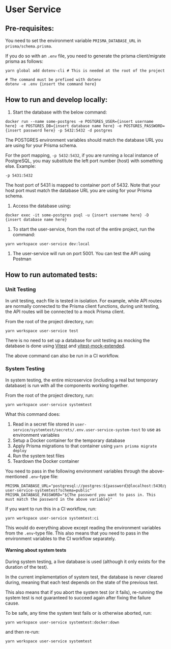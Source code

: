 # User Service

## Pre-requisites:
You need to set the environment variable `PRISMA_DATABASE_URL` in `prisma/schema.prisma`. 

If you do so with an `.env` file, you need to generate the prisma client/migrate prisma as follows:

```
yarn global add dotenv-cli # This is needed at the root of the project

# The command must be prefixed with dotenv
dotenv -e .env {insert the command here}
```

## How to run and develop locally:

1) Start the database with the below command:

```
docker run --name some-postgres -e POSTGRES_USER={insert username here} -e POSTGRES_DB={insert database name here} -e POSTGRES_PASSWORD={insert password here} -p 5432:5432 -d postgres 
```
The POSTGRES environment variables should match the database URL you are using for your Prisma schema.

For the port mapping, `-p 5432:5432`, if you are running a local instance of PostgreSQL, you may substitute the left port number (host) with something else. Example:
```
-p 5431:5432
```
The host port of 5431 is mapped to container port of 5432. Note that your host port must match the database URL you are using for your Prisma schema.

1) Access the database using:

```
docker exec -it some-postgres psql -u {insert username here} -D {insert database name here}
```

1) To start the user-service, from the root of the entire project, run the command:
```
yarn workspace user-service dev:local
```

1) The user-service will run on port 5001. You can test the API using Postman

## How to run automated tests:

### Unit Testing
In unit testing, each file is tested in isolation. 
For example, while API routes are normally connected to the Prisma client functions, during unit testing, the API routes will be connected to a mock Prisma client.

From the root of the project directory, run:
```
yarn workspace user-service test
```

There is no need to set up a database for unit testing as mocking the database is done using [Vitest](https://vitest.dev/) and [vitest-mock-extended](https://www.npmjs.com/package/vitest-mock-extended).

The above command can also be run in a CI workflow.

### System Testing
In system testing, the entire microservice (including a real but temporary database) is run with all the components working together.

From the root of the project directory, run:
```
yarn workspace user-service systemtest
```

What this command does:
1) Read in a secret file stored in `user-service/systemtest/secrets/.env.user-service-system-test` to use as environment variables
2) Setup a Docker container for the temporary database
3) Apply Prisma migrations to that container using `yarn prisma migrate deploy`
4) Run the system test files
5) Teardown the Docker container

You need to pass in the following environment variables through the above-mentioned `.env`-type file:
```
PRISMA_DATABASE_URL="postgresql://postgres:${password}@localhost:5430/peerprepdb-user-service-systemtest?schema=public"
PRISMA_DATABASE_PASSWORD="${The password you want to pass in. This must match the password in the above variable}"
```

If you want to run this in a CI workflow, run:
```
yarn workspace user-service systemtest:ci
```

This would do everything above except reading the environment variables from the `.env`-type file.
This also means that you need to pass in the environment variables to the CI workflow separately.

#### Warning about system tests
During system testing, a live database is used (although it only exists for the duration of the test).

In the current implementation of system test, the database is never cleared during, meaning that each test depends on the state of the previous test.

This also means that if you abort the system test (or it fails), re-running the system test is not guaranteed to succeed again after fixing the failure cause.

To be safe, any time the system test fails or is otherwise aborted, run:
```
yarn workspace user-service systemtest:docker:down
```
and then re-run:
```
yarn workspace user-service systemtest
```
